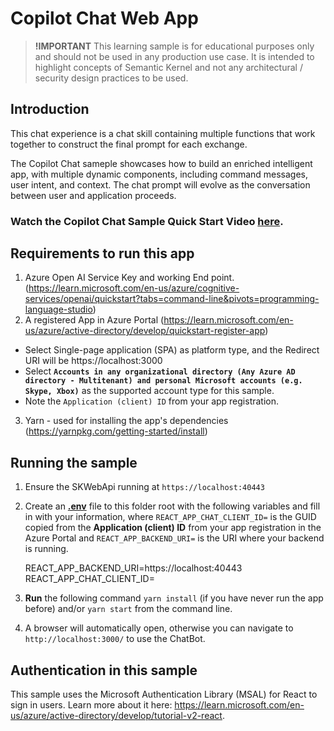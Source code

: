 # Copilot Chat Web App
> **!IMPORTANT**
> This learning sample is for educational purposes only and should not be used in any
> production use case. It is intended to highlight concepts of Semantic Kernel and not
> any architectural / security design practices to be used.

## Introduction
This chat experience is a chat skill containing multiple functions that work together to construct the final prompt for each exchange.

The Copilot Chat sameple showcases how to build an enriched intelligent app, with multiple dynamic components, including command messages, user intent, and context.  The chat prompt will evolve as the conversation between user and application proceeds. 
     
### Watch the Copilot Chat Sample Quick Start Video [here](https://aka.ms/SK-Copilotchat-video).

## Requirements to run this app
1. Azure Open AI Service Key and working End point. (https://learn.microsoft.com/en-us/azure/cognitive-services/openai/quickstart?tabs=command-line&pivots=programming-language-studio)
2.	A registered App in Azure Portal (https://learn.microsoft.com/en-us/azure/active-directory/develop/quickstart-register-app)
   -	Select Single-page application (SPA) as platform type, and the Redirect URI will be https://localhost:3000
   - Select **`Accounts in any organizational directory (Any Azure AD directory - Multitenant) and personal Microsoft accounts (e.g. Skype, Xbox)`** as the supported account type for this sample.
   - Note the `Application (client) ID` from your app registration.
3.	Yarn - used for installing the app's dependencies (https://yarnpkg.com/getting-started/install)

## Running the sample

1. Ensure the SKWebApi running at `https://localhost:40443`
2. Create an **[.env](.env)** file to this folder root with the following variables and fill in with your information, where
   `REACT_APP_CHAT_CLIENT_ID=` is the GUID copied from the **Application (client) ID** from your app registration in the Azure Portal and 
   `REACT_APP_BACKEND_URI=` is the URI where your backend is running.
      
      REACT_APP_BACKEND_URI=https://localhost:40443
      REACT_APP_CHAT_CLIENT_ID=

3. **Run** the following command `yarn install` (if you have never run the app before) and/or `yarn start` from the command line.
4. A browser will automatically open, otherwise you can navigate to `http://localhost:3000/` to use the ChatBot.

## Authentication in this sample
This sample uses the Microsoft Authentication Library (MSAL) for React to sign in users. Learn more about it here: https://learn.microsoft.com/en-us/azure/active-directory/develop/tutorial-v2-react.